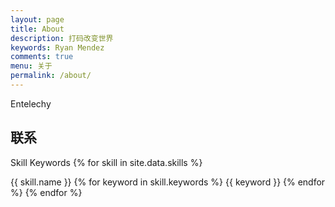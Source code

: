 ```yaml
---
layout: page
title: About
description: 打码改变世界
keywords: Ryan Mendez
comments: true
menu: 关于
permalink: /about/
---
```

Entelechy
## 联系

Skill Keywords
{% for skill in site.data.skills %}

{{ skill.name }}
{% for keyword in skill.keywords %} {{ keyword }} {% endfor %}
{% endfor %}
